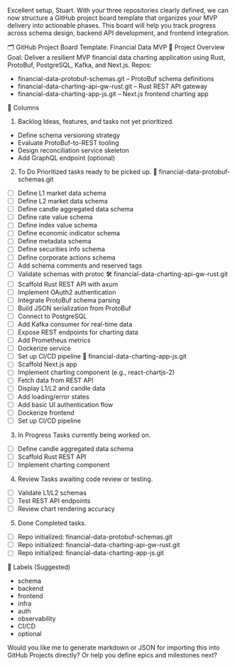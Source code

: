 Excellent setup, Stuart. With your three repositories clearly defined, we can now structure a GitHub project board template that organizes your MVP delivery into actionable phases. This board will help you track progress across schema design, backend API development, and frontend integration.

🗂️ GitHub Project Board Template: Financial Data MVP
🧭 Project Overview
Goal: Deliver a resilient MVP financial data charting application using Rust, ProtoBuf, PostgreSQL, Kafka, and Next.js.
Repos:
- financial-data-protobuf-schemas.git – ProtoBuf schema definitions
- financial-data-charting-api-gw-rust.git – Rust REST API gateway
- financial-data-charting-app-js.git – Next.js frontend charting app

📌 Columns
1. Backlog
Ideas, features, and tasks not yet prioritized.
- Define schema versioning strategy
- Evaluate ProtoBuf-to-REST tooling
- Design reconciliation service skeleton
- Add GraphQL endpoint (optional)
2. To Do
Prioritized tasks ready to be picked up.
🔧 financial-data-protobuf-schemas.git
- [ ] Define L1 market data schema
- [ ] Define L2 market data schema
- [ ] Define candle aggregated data schema
- [ ] Define rate value schema
- [ ] Define index value schema
- [ ] Define economic indicator schema
- [ ] Define metadata schema
- [ ] Define securities info schema
- [ ] Define corporate actions schema
- [ ] Add schema comments and reserved tags
- [ ] Validate schemas with protoc
🛠 financial-data-charting-api-gw-rust.git
- [ ] Scaffold Rust REST API with axum
- [ ] Implement OAuth2 authentication
- [ ] Integrate ProtoBuf schema parsing
- [ ] Build JSON serialization from ProtoBuf
- [ ] Connect to PostgreSQL
- [ ] Add Kafka consumer for real-time data
- [ ] Expose REST endpoints for charting data
- [ ] Add Prometheus metrics
- [ ] Dockerize service
- [ ] Set up CI/CD pipeline
🎨 financial-data-charting-app-js.git
- [ ] Scaffold Next.js app
- [ ] Implement charting component (e.g., react-chartjs-2)
- [ ] Fetch data from REST API
- [ ] Display L1/L2 and candle data
- [ ] Add loading/error states
- [ ] Add basic UI authentication flow
- [ ] Dockerize frontend
- [ ] Set up CI/CD pipeline
3. In Progress
Tasks currently being worked on.
- [ ] Define candle aggregated data schema
- [ ] Scaffold Rust REST API
- [ ] Implement charting component
4. Review
Tasks awaiting code review or testing.
- [ ] Validate L1/L2 schemas
- [ ] Test REST API endpoints
- [ ] Review chart rendering accuracy
5. Done
Completed tasks.
- [ ] Repo initialized: financial-data-protobuf-schemas.git
- [ ] Repo initialized: financial-data-charting-api-gw-rust.git
- [ ] Repo initialized: financial-data-charting-app-js.git

🧩 Labels (Suggested)
- schema
- backend
- frontend
- infra
- auth
- observability
- CI/CD
- optional

Would you like me to generate markdown or JSON for importing this into GitHub Projects directly? Or help you define epics and milestones next?
